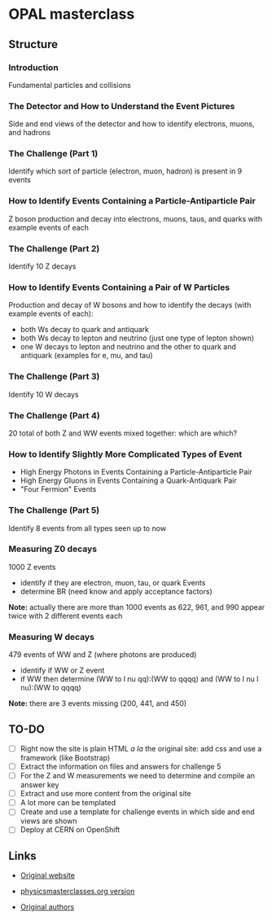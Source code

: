 # OPAL masterclass

## Structure

### Introduction
Fundamental particles and collisions

### The Detector and How to Understand the Event Pictures
Side and end views of the detector and how to identify electrons, muons, and hadrons

### The Challenge (Part 1)
Identify which sort of particle (electron, muon, hadron) is present in 9 events

### How to Identify Events Containing a Particle-Antiparticle Pair
Z boson production and decay into electrons, muons, taus, and quarks with example events of each

### The Challenge (Part 2)
Identify 10 Z decays

### How to Identify Events Containing a Pair of W Particles
Production and decay of W bosons and how to identify the decays (with example events of each):

* both Ws decay to quark and antiquark
* both Ws decay to lepton and neutrino (just one type of lepton shown)
* one W decays to lepton and neutrino and the other to quark and antiquark (examples for e, mu, and tau)

### The Challenge (Part 3)
Identify 10 W decays

### The Challenge (Part 4)
20 total of both Z and WW events mixed together: which are which?

### How to Identify Slightly More Complicated Types of Event
* High Energy Photons in Events Containing a Particle-Antiparticle Pair
* High Energy Gluons in Events Containing a Quark-Antiquark Pair
* "Four Fermion" Events

### The Challenge (Part 5)
Identify 8 events from all types seen up to now

### Measuring Z0 decays
1000 Z events
* identify if they are electron, muon, tau, or quark Events
* determine BR (need know and apply acceptance factors)

**Note:** actually there are more than 1000 events as 622, 961, and 990 appear twice with 2 different events each

### Measuring W decays
479 events of WW and Z (where photons are produced)
* identify if WW or Z event
* if WW then determine (WW to l nu qq):(WW to qqqq) and (WW to l nu l nu):(WW to qqqq)

**Note:** there are 3 events missing (200, 441, and 450)

## TO-DO

- [ ] Right now the site is plain HTML *a la* the original site: add css and use a framework (like Bootstrap)
- [ ] Extract the information on files and answers for challenge 5
- [ ] For the Z and W measurements we need to determine and compile an answer key
- [ ] Extract and use more content from the original site
- [ ] A lot more can be templated
- [ ] Create and use a template for challenge events in which side and end views are shown
- [ ] Deploy at CERN on OpenShift

## Links

* [Original website](http://www.hep.man.ac.uk/u/events/)

* [physicsmasterclasses.org version](https://www.physicsmasterclasses.org/exercises/manchester/en/)

* [Original authors](http://www.hep.man.ac.uk/u/events/acknowledgements.html)
